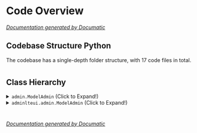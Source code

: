 # Code Overview

[_Documentation generated by Documatic_](https://www.documatic.com)

<!---Documatic-section-Codebase Structure Python-start--->
## Codebase Structure Python

The codebase has a single-depth folder structure,
                with 17 code files in total.

# #
<!---Documatic-section-Codebase Structure Python-end--->

<!---Documatic-section-Class Hierarchy-start--->
## Class Hierarchy

<!---Documatic-block-admin.ModelAdmin-start--->
<details>
	<summary><code>admin.ModelAdmin</code> (Click to Expand!)</summary>

* adminlteui.admin.ModelAdmin
* adminlteui.admin.OptionsAdmin
</details>
<!---Documatic-block-admin.ModelAdmin-end--->

<!---Documatic-block-adminlteui.admin.ModelAdmin-start--->
<details>
	<summary><code>adminlteui.admin.ModelAdmin</code> (Click to Expand!)</summary>

* adminlteui.admin.ModelAdmin
* adminlteui.admin.OptionsAdmin
</details>
<!---Documatic-block-adminlteui.admin.ModelAdmin-end--->

# #
<!---Documatic-section-Class Hierarchy-end--->

[_Documentation generated by Documatic_](https://www.documatic.com)